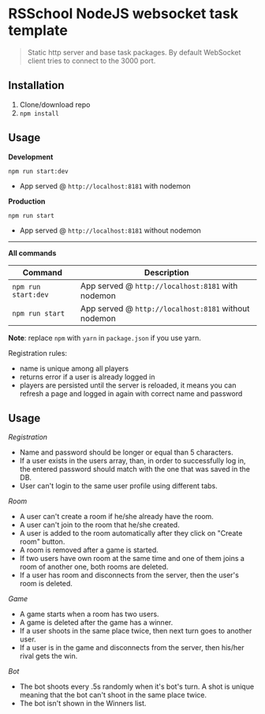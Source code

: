 # RSSchool NodeJS websocket task template
> Static http server and base task packages. 
> By default WebSocket client tries to connect to the 3000 port.

## Installation
1. Clone/download repo
2. `npm install`

## Usage
**Development**

`npm run start:dev`

* App served @ `http://localhost:8181` with nodemon

**Production**

`npm run start`

* App served @ `http://localhost:8181` without nodemon

---

**All commands**

Command | Description
--- | ---
`npm run start:dev` | App served @ `http://localhost:8181` with nodemon
`npm run start` | App served @ `http://localhost:8181` without nodemon

**Note**: replace `npm` with `yarn` in `package.json` if you use yarn.


Registration rules:
- name is unique among all players
- returns error if a user is already logged in
- players are persisted until the server is reloaded, it means you can refresh a page and logged in again with correct name and password

## Usage

*Registration*

- Name and password should be longer or equal than 5 characters.
- If a user exists in the users array, than, in order to successfully log in, the entered password should match with the one that was saved in the DB.
- User can't login to the same user profile using different tabs.

*Room*

- A user can't create a room if he/she already have the room.
- A user can't join to the room that he/she created.
- A user is added to the room automatically after they click on "Create room" button.
- A room is removed after a game is started.
- If two users have own room at the same time and one of them joins a room of another one, both rooms are deleted.
- If a user has room and disconnects from the server, then the user's room is deleted.

*Game*
- A game starts when a room has two users.
- A game is deleted after the game has a winner.
- If a user shoots in the same place twice, then next turn goes to another user.
- If a user is in the game and disconnects from the server, then his/her rival gets the win.

*Bot*
- The bot shoots every .5s randomly when it's bot's turn. A shot is unique meaning that the bot can't shoot in the same place twice.
- The bot isn't shown in the Winners list.
